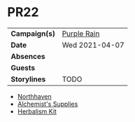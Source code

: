# PR22

|||
| --- | --- |
| **Campaign(s)** | [Purple Rain](../campaigns/purple-rain.md) | session.2
| **Date** | Wed 2021-04-07 |
| **Absences** | |
| **Guests** | |
| **Storylines** | TODO |

- [Northhaven](../places/cities/northhaven.md)
- [Alchemist's Supplies](https://static1.squarespace.com/static/5bd88db093a6320f071b1a50/t/5e98cebc3a95810afd348613/1587072711597/AlchemistsSupplies_v1-1.pdf)
- [Herbalism Kit](https://static1.squarespace.com/static/5bd88db093a6320f071b1a50/t/5d63d4a9543723000174b691/1566823597272/Herbalism+Kit.pdf)
